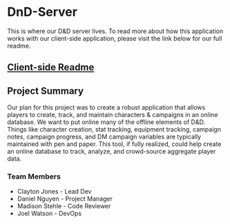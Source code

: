 # DnD-Server

This is where our D&D server lives. To read more about how this application works with our client-side application, please visit the link below for our full readme.

## [Client-side Readme](https://github.com/Dungeons-Developers/DnD-client/blob/development/README.md)

## Project Summary

Our plan for this project was to create a robust application that allows players to create, track, and maintain characters & campaigns in an online database. We want to put online many of the offline elements of D&D. Things like character creation, stat tracking, equipment tracking, campaign notes, campaign progress, and DM campaign variables are typically maintained with pen and paper. This tool, if fully realized, could help create an online database to track, analyze, and crowd-source aggregate player data.

### Team Members
* Clayton Jones - Lead Dev
* Daniel Nguyen - Project Manager
* Madison Stehle - Code Reviewer
* Joel Watson - DevOps
